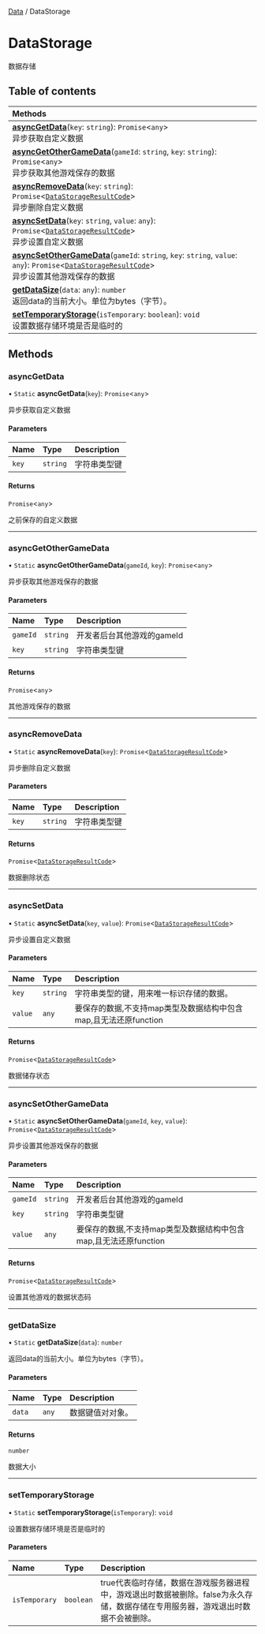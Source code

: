 [Data](../groups/Core.Data.md) / DataStorage

# DataStorage <Badge type="tip" text="Class" /> <Score text="DataStorage" />

数据存储

## Table of contents

| Methods |
| :-----|
| **[asyncGetData](mw.DataStorage.md#asyncgetdata)**(`key`: `string`): `Promise`<`any`\> <br> 异步获取自定义数据|
| **[asyncGetOtherGameData](mw.DataStorage.md#asyncgetothergamedata)**(`gameId`: `string`, `key`: `string`): `Promise`<`any`\> <br> 异步获取其他游戏保存的数据|
| **[asyncRemoveData](mw.DataStorage.md#asyncremovedata)**(`key`: `string`): `Promise`<[`DataStorageResultCode`](../enums/mw.DataStorageResultCode.md)\> <br> 异步删除自定义数据|
| **[asyncSetData](mw.DataStorage.md#asyncsetdata)**(`key`: `string`, `value`: `any`): `Promise`<[`DataStorageResultCode`](../enums/mw.DataStorageResultCode.md)\> <br> 异步设置自定义数据|
| **[asyncSetOtherGameData](mw.DataStorage.md#asyncsetothergamedata)**(`gameId`: `string`, `key`: `string`, `value`: `any`): `Promise`<[`DataStorageResultCode`](../enums/mw.DataStorageResultCode.md)\> <br> 异步设置其他游戏保存的数据|
| **[getDataSize](mw.DataStorage.md#getdatasize)**(`data`: `any`): `number` <br> 返回data的当前大小。单位为bytes（字节）。|
| **[setTemporaryStorage](mw.DataStorage.md#settemporarystorage)**(`isTemporary`: `boolean`): `void` <br> 设置数据存储环境是否是临时的|

## Methods

### asyncGetData <Score text="asyncGetData" /> 

• `Static` **asyncGetData**(`key`): `Promise`<`any`\> <Badge type="tip" text="server" />

异步获取自定义数据


#### Parameters

| Name | Type | Description |
| :------ | :------ | :------ |
| `key` | `string` | 字符串类型键 |

#### Returns

`Promise`<`any`\>

之前保存的自定义数据

___

### asyncGetOtherGameData <Score text="asyncGetOtherGameData" /> 

• `Static` **asyncGetOtherGameData**(`gameId`, `key`): `Promise`<`any`\> <Badge type="tip" text="server" />

异步获取其他游戏保存的数据


#### Parameters

| Name | Type | Description |
| :------ | :------ | :------ |
| `gameId` | `string` | 开发者后台其他游戏的gameId |
| `key` | `string` | 字符串类型键 |

#### Returns

`Promise`<`any`\>

其他游戏保存的数据

___

### asyncRemoveData <Score text="asyncRemoveData" /> 

• `Static` **asyncRemoveData**(`key`): `Promise`<[`DataStorageResultCode`](../enums/mw.DataStorageResultCode.md)\> <Badge type="tip" text="server" />

异步删除自定义数据


#### Parameters

| Name | Type | Description |
| :------ | :------ | :------ |
| `key` | `string` | 字符串类型键 |

#### Returns

`Promise`<[`DataStorageResultCode`](../enums/mw.DataStorageResultCode.md)\>

数据删除状态

___

### asyncSetData <Score text="asyncSetData" /> 

• `Static` **asyncSetData**(`key`, `value`): `Promise`<[`DataStorageResultCode`](../enums/mw.DataStorageResultCode.md)\> <Badge type="tip" text="server" />

异步设置自定义数据


#### Parameters

| Name | Type | Description |
| :------ | :------ | :------ |
| `key` | `string` | 字符串类型的键，用来唯一标识存储的数据。 |
| `value` | `any` | 要保存的数据,不支持map类型及数据结构中包含map,且无法还原function |

#### Returns

`Promise`<[`DataStorageResultCode`](../enums/mw.DataStorageResultCode.md)\>

数据储存状态

___

### asyncSetOtherGameData <Score text="asyncSetOtherGameData" /> 

• `Static` **asyncSetOtherGameData**(`gameId`, `key`, `value`): `Promise`<[`DataStorageResultCode`](../enums/mw.DataStorageResultCode.md)\> <Badge type="tip" text="server" />

异步设置其他游戏保存的数据


#### Parameters

| Name | Type | Description |
| :------ | :------ | :------ |
| `gameId` | `string` | 开发者后台其他游戏的gameId |
| `key` | `string` | 字符串类型键 |
| `value` | `any` | 要保存的数据,不支持map类型及数据结构中包含map,且无法还原function |

#### Returns

`Promise`<[`DataStorageResultCode`](../enums/mw.DataStorageResultCode.md)\>

设置其他游戏的数据状态码

___

### getDataSize <Score text="getDataSize" /> 

• `Static` **getDataSize**(`data`): `number` <Badge type="tip" text="server" />

返回data的当前大小。单位为bytes（字节）。


#### Parameters

| Name | Type | Description |
| :------ | :------ | :------ |
| `data` | `any` |  数据键值对对象。 |

#### Returns

`number`

数据大小

___

### setTemporaryStorage <Score text="setTemporaryStorage" /> 

• `Static` **setTemporaryStorage**(`isTemporary`): `void` <Badge type="tip" text="server" />

设置数据存储环境是否是临时的


#### Parameters

| Name | Type | Description |
| :------ | :------ | :------ |
| `isTemporary` | `boolean` | true代表临时存储，数据在游戏服务器进程中，游戏退出时数据被删除。false为永久存储，数据存储在专用服务器，游戏退出时数据不会被删除。 |

